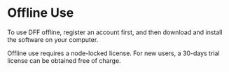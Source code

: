 # Offline Use

To use DFF offline, register an account first, and then download and install the software on your computer. 

Offline use requires a node-locked license. For new users, a 30-days trial license can be obtained free of charge.

